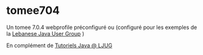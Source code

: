 # tomee704

Un tomee 7.0.4 webprofile préconfiguré ou (configuré pour les exemples de la [Lebanese Java User Group](http;//ljug.cofares.net) )

En complément de [Tutoriels Java @ LJUG](http://java.cofares.net)
